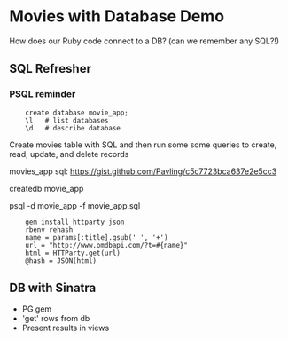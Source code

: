 # Movies with Database Demo

How does our Ruby code connect to a DB? (can we remember any SQL?!)

## SQL Refresher

### PSQL reminder

```
    create database movie_app;
    \l   # list databases
    \d   # describe database
```

Create movies table with SQL and then run some some queries to create, read, update, and delete records



movies_app sql:
https://gist.github.com/Pavling/c5c7723bca637e2e5cc3

createdb movie_app

psql -d movie_app -f movie_app.sql




```
    gem install httparty json
    rbenv rehash
    name = params[:title].gsub(' ', '+')
    url = "http://www.omdbapi.com/?t=#{name}"
    html = HTTParty.get(url)
    @hash = JSON(html)
```





## DB with Sinatra
- PG gem
- 'get' rows from db
- Present results in views




